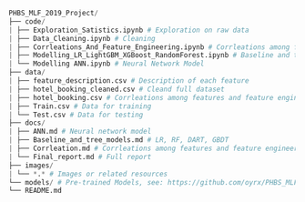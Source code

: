 <!--
 * @Author: your name
 * @Date: 2020-04-25 02:09:29
 * @LastEditTime: 2020-04-25 02:09:38
 * @LastEditors: your name
 * @Description: In User Settings Edit
 * @FilePath: \GIT - Project\Project Structure.md
 -->
```python
PHBS_MLF_2019_Project/
├── code/
| ├── Exploration_Satistics.ipynb # Exploration on raw data
| ├── Data_Cleaning.ipynb # Cleaning
| ├── Corrleations_And_Feature_Engineering.ipynb # Corrleations among features and feature engineering
| ├── Modelling_LR_LightGBM_XGBoost_RandomForest.ipynb # Baseline and tree-based models
| └── Modelling ANN.ipynb # Neural Network Model
├── data/
| ├── feature_description.csv # Description of each feature
| ├── hotel_booking_cleaned.csv # Cleand full dataset
| ├── hotel_booking.csv # Corrleations among features and feature engineering
| ├── Train.csv # Data for training
| └── Test.csv # Data for testing
├── docs/
| ├── ANN.md # Neural network model
| ├── Baseline_and_tree_models.md # LR, RF, DART, GBDT
| ├── Corrleation.md # Corrleations among features and feature engineering
| └── Final_report.md # Full report
├── images/
| └── *.* # Images or related resources
└── models/ # Pre-trained Models, see: https://github.com/oyrx/PHBS_MLF_2019_Project_Models
└── README.md
```